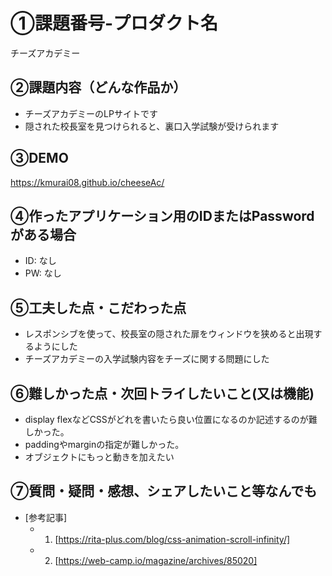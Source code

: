 
# ①課題番号-プロダクト名
チーズアカデミー

## ②課題内容（どんな作品か）

- チーズアカデミーのLPサイトです
- 隠された校長室を見つけられると、裏口入学試験が受けられます

## ③DEMO

https://kmurai08.github.io/cheeseAc/

## ④作ったアプリケーション用のIDまたはPasswordがある場合

- ID: なし
- PW: なし

## ⑤工夫した点・こだわった点

- レスポンシブを使って、校長室の隠された扉をウィンドウを狭めると出現するようにした
- チーズアカデミーの入学試験内容をチーズに関する問題にした

## ⑥難しかった点・次回トライしたいこと(又は機能)

- display flexなどCSSがどれを書いたら良い位置になるのか記述するのが難しかった。
- paddingやmarginの指定が難しかった。
- オブジェクトにもっと動きを加えたい

## ⑦質問・疑問・感想、シェアしたいこと等なんでも

- [参考記事]
  - 1. [https://rita-plus.com/blog/css-animation-scroll-infinity/]
  - 2. [https://web-camp.io/magazine/archives/85020]
